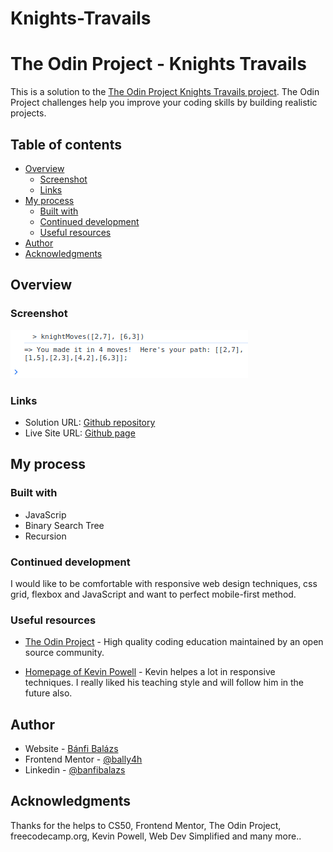 # Knights-Travails
# The Odin Project - Knights Travails

This is a solution to the [The Odin Project Knights Travails project](https://www.theodinproject.com/lessons/javascript-knights-travails). The Odin Project challenges help you improve your coding skills by building realistic projects. 

## Table of contents

- [Overview](#overview)
  - [Screenshot](#screenshot)
  - [Links](#links)
- [My process](#my-process)
  - [Built with](#built-with)
  - [Continued development](#continued-development)
  - [Useful resources](#useful-resources)
- [Author](#author)
- [Acknowledgments](#acknowledgments)


## Overview

### Screenshot

![Desktop screenshot](./console.png)


### Links

- Solution URL: [Github repository](https://github.com/BalazsBanfi/Knights-Travails)
- Live Site URL: [Github page](https://balazsbanfi.github.io/Knights-Travails)

## My process

### Built with

- JavaScrip
- Binary Search Tree
- Recursion


### Continued development

I would like to be comfortable with responsive web design techniques, css grid, flexbox and JavaScript and want to perfect mobile-first method.


### Useful resources

- [The Odin Project](https://www.theodinproject.com/dashboard/) - High quality coding education maintained by an open source community.

- [Homepage of Kevin Powell](https://www.kevinpowell.co/) - Kevin helpes a lot in responsive techniques. I really liked his teaching style and will follow him in the future also.


## Author

- Website - [Bánfi Balázs](https://github.com/BalazsBanfi)
- Frontend Mentor - [@bally4h](https://www.frontendmentor.io/profile/bally4h)
- Linkedin - [@banfibalazs](https://www.linkedin.com/in/banfibalazs/)


## Acknowledgments

Thanks for the helps to CS50, Frontend Mentor, The Odin Project, freecodecamp.org, Kevin Powell, Web Dev Simplified and many more..